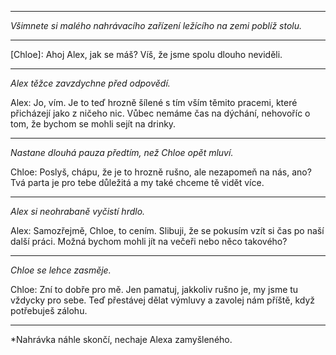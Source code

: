 
---

*Všimnete si malého nahrávacího zařízení ležícího na zemi poblíž stolu.*

---

[Chloe]: Ahoj Alex, jak se máš? Víš, že jsme spolu dlouho neviděli.

---

_Alex těžce zavzdychne před odpovědí._

Alex: Jo, vím. Je to teď hrozně šílené s tím vším těmito pracemi, které přicházejí jako z ničeho nic. Vůbec nemáme čas na dýchání, nehovoříc o tom, že bychom se mohli sejít na drinky.

---

_Nastane dlouhá pauza předtím, než Chloe opět mluví._

Chloe: Poslyš, chápu, že je to hrozně rušno, ale nezapomeň na nás, ano? Tvá parta je pro tebe důležitá a my také chceme tě vidět více.

---

_Alex si neohrabaně vyčistí hrdlo._

Alex: Samozřejmě, Chloe, to cením. Slibuji, že se pokusím vzít si čas po naší další práci. Možná bychom mohli jít na večeři nebo něco takového?

---

_Chloe se lehce zasměje._

Chloe: Zní to dobře pro mě. Jen pamatuj, jakkoliv rušno je, my jsme tu vždycky pro sebe. Teď přestávej dělat výmluvy a zavolej nám příště, když potřebuješ zálohu.

---

\*Nahrávka náhle skončí, nechaje Alexa zamyšleného.
